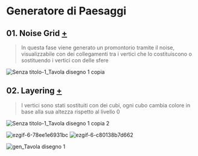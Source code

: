 # Generatore di Paesaggi
## 01. Noise Grid [+](https://editor.p5js.org/RobertoAlesi/full/fXkG4V1uj)
>In questa fase viene generato un promontorio tramite il noise, visualizzabile con dei collegamenti tra i vertici che lo costituiscono o sostituendo i vertici con delle sfere

![Senza titolo-1_Tavola disegno 1 copia](https://user-images.githubusercontent.com/76455356/117031644-142d0780-ad01-11eb-8481-db04567c100a.png)

## 02. Layering [+](https://editor.p5js.org/RobertoAlesi/full/e5CdlEHj5)
>I vertici sono stati sostituiti con dei cubi, ogni cubo cambia colore in base alla sua altezza rispetto al livello 0

![Senza titolo-1_Tavola disegno 1 copia 2](https://user-images.githubusercontent.com/76455356/117032481-cebd0a00-ad01-11eb-9d28-b7ba583a04e3.png)

![ezgif-6-78ee1e6931bc](https://user-images.githubusercontent.com/76455356/117033908-1c864200-ad03-11eb-9ac8-8b84151472e0.gif) ![ezgif-6-c80138b7d662](https://user-images.githubusercontent.com/76455356/117033898-1b551500-ad03-11eb-9d28-9bb1b01f8de1.gif) 

![gen_Tavola disegno 1](https://user-images.githubusercontent.com/76455356/117040149-ded8e780-ad09-11eb-93e9-343818e44ef8.png)








